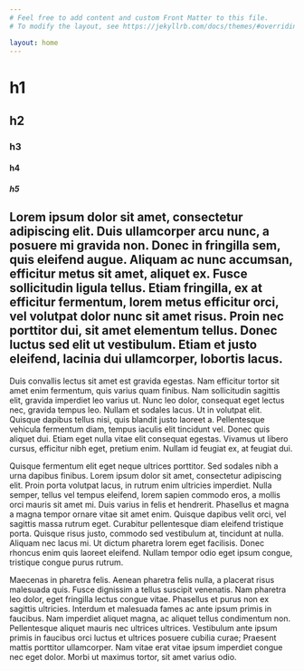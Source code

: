 ```yaml
---
# Feel free to add content and custom Front Matter to this file.
# To modify the layout, see https://jekyllrb.com/docs/themes/#overriding-theme-defaults

layout: home
---
```


# h1
## h2
### h3
#### h4
##### h5

## Lorem ipsum dolor sit amet, consectetur adipiscing elit. Duis ullamcorper arcu nunc, a posuere mi gravida non. Donec in fringilla sem, quis eleifend augue. Aliquam ac nunc accumsan, efficitur metus sit amet, aliquet ex. Fusce sollicitudin ligula tellus. Etiam fringilla, ex at efficitur fermentum, lorem metus efficitur orci, vel volutpat dolor nunc sit amet risus. Proin nec porttitor dui, sit amet elementum tellus. Donec luctus sed elit ut vestibulum. Etiam et justo eleifend, lacinia dui ullamcorper, lobortis lacus.

Duis convallis lectus sit amet est gravida egestas. Nam efficitur tortor sit amet enim fermentum, quis varius quam finibus. Nam sollicitudin sagittis elit, gravida imperdiet leo varius ut. Nunc leo dolor, consequat eget lectus nec, gravida tempus leo. Nullam et sodales lacus. Ut in volutpat elit. Quisque dapibus tellus nisi, quis blandit justo laoreet a. Pellentesque vehicula fermentum diam, tempus iaculis elit tincidunt vel. Donec quis aliquet dui. Etiam eget nulla vitae elit consequat egestas. Vivamus ut libero cursus, efficitur nibh eget, pretium enim. Nullam id feugiat ex, at feugiat dui.

Quisque fermentum elit eget neque ultrices porttitor. Sed sodales nibh a urna dapibus finibus. Lorem ipsum dolor sit amet, consectetur adipiscing elit. Proin porta volutpat lacus, in rutrum enim ultricies imperdiet. Nulla semper, tellus vel tempus eleifend, lorem sapien commodo eros, a mollis orci mauris sit amet mi. Duis varius in felis et hendrerit. Phasellus et magna a magna tempor ornare vitae sit amet enim. Quisque dapibus velit orci, vel sagittis massa rutrum eget. Curabitur pellentesque diam eleifend tristique porta. Quisque risus justo, commodo sed vestibulum at, tincidunt at nulla. Aliquam nec lacus mi. Ut dictum pharetra lorem eget facilisis. Donec rhoncus enim quis laoreet eleifend. Nullam tempor odio eget ipsum congue, tristique congue purus rutrum.

Maecenas in pharetra felis. Aenean pharetra felis nulla, a placerat risus malesuada quis. Fusce dignissim a tellus suscipit venenatis. Nam pharetra leo dolor, eget fringilla lectus congue vitae. Phasellus et purus non ex sagittis ultricies. Interdum et malesuada fames ac ante ipsum primis in faucibus. Nam imperdiet aliquet magna, ac aliquet tellus condimentum non. Pellentesque aliquet mauris nec ultrices ultrices. Vestibulum ante ipsum primis in faucibus orci luctus et ultrices posuere cubilia curae; Praesent mattis porttitor ullamcorper. Nam vitae erat vitae ipsum imperdiet congue nec eget dolor. Morbi ut maximus tortor, sit amet varius odio. 
